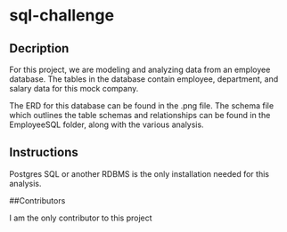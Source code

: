 # sql-challenge

## Decription

For this project, we are modeling and analyzing data from an employee database. The tables in the database contain employee, department, and salary data for this mock company.

 The ERD for this database can be found in the .png file.  The schema file which outlines the table schemas and relationships can be found in the EmployeeSQL folder, along with the various analysis.  

## Instructions

Postgres SQL or another RDBMS is the only installation needed for this analysis.  

##Contributors

I am the only contributor to this project





